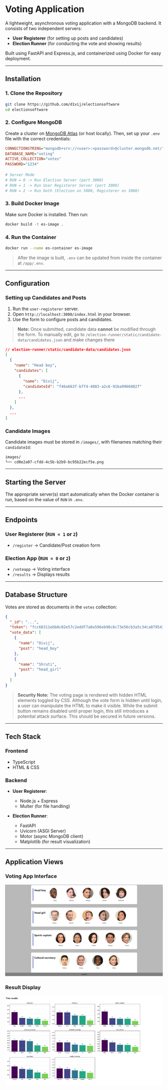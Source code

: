 # Voting Application

A lightweight, asynchronous voting application with a MongoDB backend. It consists of two independent servers:  
- **User Registerer** (for setting up posts and candidates)  
- **Election Runner** (for conducting the vote and showing results)  

Built using FastAPI and Express.js, and containerized using Docker for easy deployment.

---

## Installation

### 1. Clone the Repository
```sh
git clone https://github.com/d1vij/electionsoftware
cd electionsoftware
````

### 2. Configure MongoDB

Create a cluster on [MongoDB Atlas](https://cloud.mongodb.com) (or host locally).
Then, set up your `.env` file with the correct credentials:

```ini
CONNECTIONSTRING="mongodb+srv://<user>:<password>@cluster.mongodb.net/"
DATABASE_NAME="voting"
ACTIVE_COLLECTION="votes"
PASSWORD="1234"

# Server Mode
# RUN = 0 -> Run Election Server (port 3000)
# RUN = 1 -> Run User Registerer Server (port 3000)
# RUN = 2 -> Run both (Election on 5000, Registerer on 3000)
```

### 3. Build Docker Image

Make sure Docker is installed. Then run:

```sh
docker build -t es-image .
```

### 4. Run the Container

```sh
docker run --name es-container es-image
```

> After the image is built, `.env` can be updated from inside the container at `/app/.env`.

---

## Configuration
### Setting up Candidates and Posts

1. Run the `user-registerer` server.
2. Open `http://localhost:3000/index.html` in your browser.
3. Use the form to configure posts and candidates.

> **Note:** Once submitted, candidate data **cannot** be modified through the form. To manually edit, go to `/election-runner/static/candidate-data/candidates.json` and make changes there

```json
// election-runner/static/candidate-data/candidates.json
[
  {
    "name": "Head boy",
    "candidates": [
      {
        "name": "Divij",
        "candidateId": "f46a663f-bff4-4083-a2c6-91ba9960402f"
      },
      ...
    ]
  },
  ...
]
```

### Candidate Images

Candidate images must be stored in `/images/`, with filenames matching their `candidateId`:

```
images/
└── cd0e2a07-cfdd-4c5b-b2b9-bc95b22ecf5e.png
```

---

## Starting the Server

The appropriate server(s) start automatically when the Docker container is run, based on the value of `RUN` in `.env`.

---

## Endpoints

### User Registerer (`RUN = 1` or `2`)

* `/register` → Candidate/Post creation form

### Election App (`RUN = 0` or `2`)

* `/voteapp` → Voting interface
* `/results` → Displays results

---

## Database Structure

Votes are stored as documents in the `votes` collection:

```json
{
  "_id": "...",
  "token": "fcc68311ebb8c02e57c2eddf7a0a596eb98c6c73e56cb3a5c34ca079543ef221",
  "vote_data": [
    {
      "name": "Divij",
      "post": "head_boy"
    },
    {
      "name": "Shruti",
      "post": "head_girl"
    }
  ]
}
```

> **Security Note:**
> The voting page is rendered with hidden HTML elements toggled by CSS. Although the vote form is hidden until login, a  user can manipulate the HTML to make it visible. While the submit button remains disabled until proper login, this still introduces a potential attack surface. This should be secured in future versions.

---

## Tech Stack

### Frontend

* TypeScript
* HTML & CSS

### Backend

* **User Registerer**:

  * Node.js + Express
  * Multer (for file handling)

* **Election Runner**:

  * FastAPI
  * Uvicorn (ASGI Server)
  * Motor (async MongoDB client)
  * Matplotlib (for result visualization)

---

## Application Views

### Voting App Interface

![Voting App](voteapp.png)

### Result Display

![Results](results.png)

